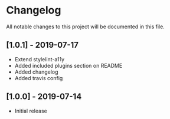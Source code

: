 # Changelog

All notable changes to this project will be documented in this file.

## [1.0.1] - 2019-07-17
- Extend stylelint-a11y
- Added included plugins section on README
- Added changelog
- Added travis config

## [1.0.0] - 2019-07-14
- Initial release
